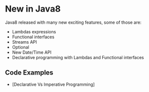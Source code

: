 # New in Java8
Java8 released with many new exciting features, some of those are:
- Lambdas expressions
- Functional interfaces
- Streams API
- Optional 
- New Date/Time API
- Declarative programming with Lambdas and Functional interfaces

## Code Examples
- [Declarative Vs Imperative Programming]
